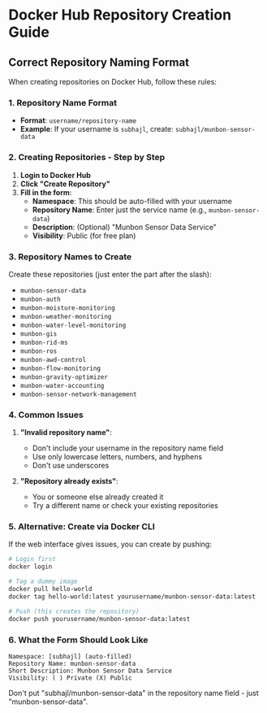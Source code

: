 # Docker Hub Repository Creation Guide

## Correct Repository Naming Format

When creating repositories on Docker Hub, follow these rules:

### 1. Repository Name Format
- **Format**: `username/repository-name`
- **Example**: If your username is `subhajl`, create: `subhajl/munbon-sensor-data`

### 2. Creating Repositories - Step by Step

1. **Login to Docker Hub**
2. **Click "Create Repository"**
3. **Fill in the form**:
   - **Namespace**: This should be auto-filled with your username
   - **Repository Name**: Enter just the service name (e.g., `munbon-sensor-data`)
   - **Description**: (Optional) "Munbon Sensor Data Service"
   - **Visibility**: Public (for free plan)

### 3. Repository Names to Create

Create these repositories (just enter the part after the slash):
- `munbon-sensor-data`
- `munbon-auth`
- `munbon-moisture-monitoring`
- `munbon-weather-monitoring`
- `munbon-water-level-monitoring`
- `munbon-gis`
- `munbon-rid-ms`
- `munbon-ros`
- `munbon-awd-control`
- `munbon-flow-monitoring`
- `munbon-gravity-optimizer`
- `munbon-water-accounting`
- `munbon-sensor-network-management`

### 4. Common Issues

1. **"Invalid repository name"**:
   - Don't include your username in the repository name field
   - Use only lowercase letters, numbers, and hyphens
   - Don't use underscores

2. **"Repository already exists"**:
   - You or someone else already created it
   - Try a different name or check your existing repositories

### 5. Alternative: Create via Docker CLI

If the web interface gives issues, you can create by pushing:
```bash
# Login first
docker login

# Tag a dummy image
docker pull hello-world
docker tag hello-world:latest yourusername/munbon-sensor-data:latest

# Push (this creates the repository)
docker push yourusername/munbon-sensor-data:latest
```

### 6. What the Form Should Look Like

```
Namespace: [subhajl] (auto-filled)
Repository Name: munbon-sensor-data
Short Description: Munbon Sensor Data Service
Visibility: ( ) Private (X) Public
```

Don't put "subhajl/munbon-sensor-data" in the repository name field - just "munbon-sensor-data".